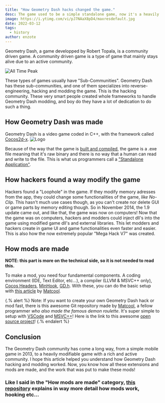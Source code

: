 ```yaml
---
title: "How Geometry Dash hacks changed the game."
desc: The game used to be a simple standalone game, now it's a heavily customizable experience!
image: https://i.ytimg.com/vi/pJ7NAaX8pD4/maxresdefault.jpg
date: 2022-03-12
tags:
  - history
author: enzote
---
```


Geometry Dash, a game developped by Robert Topala, is a community driven game. A community driven game is a type of game that mainly stays alive due to an active community.

![All Time Peak](https://i.ibb.co/Tktn7X4/image.png)

These types of games usually have "Sub-Communities". Geometry Dash has these sub-communities, and one of them specializes into reverse-engineering, hacking and modding the game. This is the hacking community. These very smart people created whole frameworks to handle Geometry Dash modding, and boy do they have a lot of dedication to do such a thing.

## How Geometry Dash was made

Geometry Dash is a video game coded in C++, with the framework called [Cocos2d-x](https://www.cocos.com/en/cocos2dx). ![Logo](https://sonarlearning.co.uk/images/icons/courseIcons/cocos2d-x.png)

Because of the way that the game is [built and compiled](https://www.freecodecamp.org/news/c-compiler-explained-what-is-the-compiler-and-how-do-you-use-it/#:~:text=Compilers%20are%20utility%20programs%20that,code%20starting%20with%20a%20%23), the game is a .exe file meaning that it's raw binary and there is no way that a human can read and write to the file. This is what us programmers call a ["Standalone Application"](https://www.quora.com/What-is-a-standalone-application#:~:text=A%20standalone%20application%20is%20an%20application%20running%20locally%20on%20the%20computer).

## How hackers found a way modify the game

Hackers found a "Loophole" in the game. If they modify memory adresses from the app, they could change some functionalities of the game, _like No-Clip_. This hasn't much use cases though, as you can't create nor delete GUI or game parts by memory editing though. So in November 2014, the 1.9 update came out, and like that, the game was now on computers! Now that the game was on computers, hackers and modders could inject dll's into the game using modified game dll's and external libraries. This let modders and hackers create in game UI and game functionalities even faster and easier. This is also how the now extremely popular "Mega Hack V7" was created.

## How mods are made

**NOTE: this part is more on the technical side, so it is not needed to read this.**

To make a mod, you need four fundamental components. A coding environment (IDE, Text Editor, etc...), a compiler (LLVM & MSVC++ only), [Cocos Headers](https://github.com/HJFod/cocos-headers), [MinHook](https://github.com/HJFod/minhook), [GD.h](https://github.com/HJFod/gd.h). With these, you can do the basic setup with [this article](https://github.com/matcool/gd-mod-example/blob/master/Tutorial.md) by [Matcool](https://github.com/matcool).

{.% alert %}
Note:
If you want to create your own Geometry Dash hack or mod fast, there is this awesome Git repository made by [Matcool](https://github.com/matcool), a fellow programmer _who also made the famous demon roulette_. It's super simple to setup with [VSCode](https://code.visualstudio.com/) and [MSVC++](https://aka.ms/vs/17/release/vc_redist.x86.exe)! Here is the link to this awesome [open source project](https://github.com/matcool/gd-mod-example)!
{.% endalert %}

## Conclusion

The Geometry Dash community has come a long way, from a simple mobile game in 2013, to a heavily modifiable game with a rich and active community. I hope this article helped you understand how Geometry Dash hacking and modding worked. Now, you know how all these extensions and mods are made, and the work that was put to make these mods!

### Like I said in the "How mods are made" category, [this repository](https://github.com/matcool/gd-mod-example/blob/master/Tutorial.md) explains in way more detail how mods work, hooking etc...

